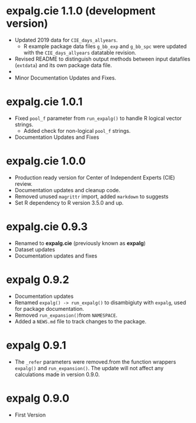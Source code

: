 # expalg.cie 1.1.0 (development version)

* Updated 2019 data for `CIE_days_allyears`. 
  * R example package data files `g_bb_exp` and `g_bb_spc` were updated with the `CIE_days_allyears` datatable revision.
* Revised README to distinguish output methods between input datafiles (`extdata`) and its own package data file.
* 
* Minor Documentation Updates and Fixes.

# expalg.cie 1.0.1

* Fixed `pool_f` parameter from `run_expalg()` to handle R logical vector strings.
  * Added check for non-logical `pool_f` strings. 
* Documentation Updates and Fixes
  
# expalg.cie 1.0.0

* Production ready version for Center of Independent Experts (CIE) review.
* Documentation updates and cleanup code.
* Removed unused `magrittr` import, added `markdown` to suggests
* Set R dependency to R version 3.5.0 and up.

# expalg.cie 0.9.3

* Renamed to **expalg.cie** (previously known as **expalg**)
* Dataset updates
* Documentation updates and fixes

# expalg 0.9.2

* Documentation updates 
* Renamed `expalg() -> run_expalg()` to disambigiuty with `expalg`, used for package documentation.
* Removed `run_expansion()`from `NAMESPACE`.
* Added a `NEWS.md` file to track changes to the package.

# expalg 0.9.1

* The `_refer` parameters were removed.from the function wrappers `expalg()` and `run_expansion()`. The update will not affect any calculations made in version 0.9.0.  

# expalg 0.9.0

* First Version
